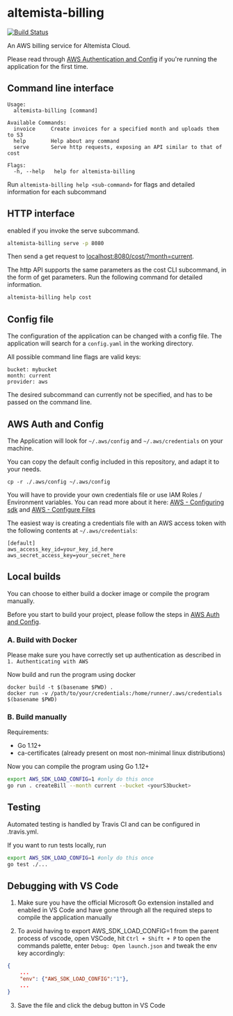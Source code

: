 # altemista-billing

[![Build Status](https://travis-ci.org/Altemista/altemista-billing.svg?branch=master)](https://travis-ci.org/Altemista/altemista-billing)

An AWS billing service for Altemista Cloud.

Please read through [AWS Authentication and Config](#awsauthconfig) if you're running the application for the first time.

<!-- Please read through [CONTRIBUTING.md](/CONTRIBUTING.md) before making any contributions. -->

## Command line interface <a name="cli"></a>
```
Usage:
  altemista-billing [command]

Available Commands:
  invoice     Create invoices for a specified month and uploads them to S3
  help        Help about any command
  serve       Serve http requests, exposing an API similar to that of cost

Flags:
  -h, --help   help for altemista-billing
```
Run `altemista-billing help <sub-command>` for flags and detailed information for each subcommand


## HTTP interface <a name="httpinterface"></a>
enabled if you invoke the serve subcommand.
```sh
altemista-billing serve -p 8080
```
Then send a get request to [localhost:8080/cost/?month=current](localhost:8080/invoice/?month=YYYY-MM).

The http API supports the same parameters as the cost CLI subcommand, in the form of get parameters. Run the following command for detailed information.

```sh
altemista-billing help cost
```

## Config file
The configuration of the application can be changed with a config file.
The application will search for a `config.yaml` in the working directory.

All possible command line flags are valid keys:
```
bucket: mybucket
month: current
provider: aws
```
The desired subcommand can currently not be specified, and has to be passed on the command line.

## AWS Auth and Config <a name="awsauthconfig"></a>

The Application will look for `~/.aws/config` and `~/.aws/credentials` on your machine.

You can copy the default config included in this repository, and adapt it to your needs.
```shell
cp -r ./.aws/config ~/.aws/config
```


You will have to provide your own credentials file or use IAM Roles / Environment variables. You can read more about it here:
[AWS - Configuring sdk](https://docs.aws.amazon.com/de_de/sdk-for-go/v1/developer-guide/configuring-sdk.html)
and [AWS - Configure Files](https://docs.aws.amazon.com/cli/latest/userguide/cli-configure-files.html)

The easiest way is creating a credentials file with an AWS access token with the following contents at `~/.aws/credentials`:
```
[default]
aws_access_key_id=your_key_id_here
aws_secret_access_key=your_secret_here
```


## Local builds <a name="builds"></a>
You can choose to either build a docker image or compile the program manually.

Before you start to build your project, please follow the steps in [AWS Auth and Config](#awsauthconfig).


### A. Build with Docker <a name="buildsdocker"></a>

Please make sure you have correctly set up authentication as described in `1. Authenticating with AWS`

Now build and run the program using docker
```shell
docker build -t $(basename $PWD) .
docker run -v /path/to/your/credentials:/home/runner/.aws/credentials $(basename $PWD)
```

### B. Build manually <a name="buildsmanual"></a>

Requirements:
- Go 1.12+
- ca-certificates (already present on most non-minimal linux distributions)

Now you can compile the program using Go 1.12+
```zsh
export AWS_SDK_LOAD_CONFIG=1 #only do this once
go run . createBill --month current --bucket <yourS3bucket>
```

## Testing <a name="testing"></a>

Automated testing is handled by Travis CI and can be configured in .travis.yml.

If you want to run tests locally, run

```zsh
export AWS_SDK_LOAD_CONFIG=1 #only do this once
go test ./...
```

## Debugging with VS Code <a name="debugging"></a>

1. Make sure you have the official Microsoft Go extension installed and enabled in VS Code and have gone through all the required steps to compile the application manually

2. To avoid having to export AWS_SDK_LOAD_CONFIG=1 from the parent process of vscode, open VSCode, hit `Ctrl + Shift + P` to open the commands palette, enter `Debug: Open launch.json` and tweak the env key accordingly:
```json
{
    ...
    "env": {"AWS_SDK_LOAD_CONFIG":"1"},
    ...
}
```

3. Save the file and click the debug button in VS Code
